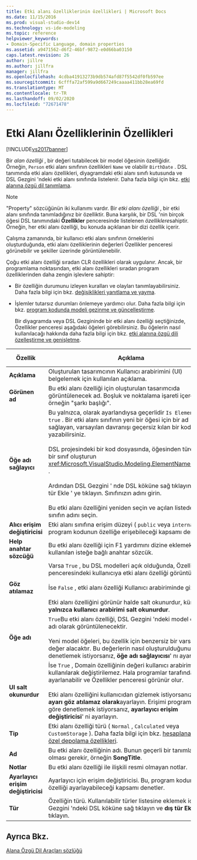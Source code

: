 ```yaml
---
title: Etki alanı özelliklerinin özellikleri | Microsoft Docs
ms.date: 11/15/2016
ms.prod: visual-studio-dev14
ms.technology: vs-ide-modeling
ms.topic: reference
helpviewer_keywords:
- Domain-Specific Language, domain properties
ms.assetid: a9471562-d6f2-46bf-9872-e0d66ba03150
caps.latest.revision: 26
author: jillre
ms.author: jillfra
manager: jillfra
ms.openlocfilehash: 4cdba41913273b9db574afd87f5542df0fb597ee
ms.sourcegitcommit: 6cfffa72af599a9d667249caaaa411bb28ea69fd
ms.translationtype: MT
ms.contentlocale: tr-TR
ms.lasthandoff: 09/02/2020
ms.locfileid: "72671478"
---
```

# <a name="properties-of-domain-properties"></a>Etki Alanı Özelliklerinin Özellikleri
[!INCLUDE[vs2017banner](../includes/vs2017banner.md)]

Bir *alan özelliği* , bir değeri tutabilecek bir model öğesinin özelliğidir. Örneğin, `Person` etki alanı sınıfının özellikleri `Name` ve olabilir `BirthDate` . DSL tanımında etki alanı özellikleri, diyagramdaki etki alanı sınıfı kutusunda ve DSL Gezgini 'ndeki etki alanı sınıfında listelenir. Daha fazla bilgi için bkz. [etki alanına özgü dil tanımlama](../modeling/how-to-define-a-domain-specific-language.md).

> [!NOTE]
> "Property" sözcüğünün iki kullanımı vardır. Bir *etki alanı özelliği* , bir etki alanı sınıfında tanımladığınız bir özelliktir. Buna karşılık, bir DSL 'nin birçok öğesi DSL tanımındaki **Özellikler** penceresinde listelenen *özelliklere*sahiptir. Örneğin, her etki alanı özelliği, bu konuda açıklanan bir dizi özellik içerir.

 Çalışma zamanında, bir kullanıcı etki alanı sınıfının örneklerini oluşturduğunda, etki alanı özelliklerinin değerleri Özellikler penceresi görünebilir ve şekiller üzerinde görüntülenebilir.

 Çoğu etki alanı özelliği sıradan CLR özellikleri olarak uygulanır. Ancak, bir programlama noktasından, etki alanı özellikleri sıradan program özelliklerinden daha zengin işlevlere sahiptir:

- Bir özelliğin durumunu izleyen kuralları ve olayları tanımlayabilirsiniz. Daha fazla bilgi için bkz. [değişiklikleri yanıtlama ve yayma](../modeling/responding-to-and-propagating-changes.md).

- İşlemler tutarsız durumları önlemeye yardımcı olur. Daha fazla bilgi için bkz. [program kodunda modeli gezinme ve güncelleştirme](../modeling/navigating-and-updating-a-model-in-program-code.md).

  Bir diyagramda veya DSL Gezgininde bir etki alanı özelliği seçtiğinizde, Özellikler penceresi aşağıdaki öğeleri görebilirsiniz. Bu öğelerin nasıl kullanılacağı hakkında daha fazla bilgi için bkz. [etki alanına özgü dili özelleştirme ve genişletme](../modeling/customizing-and-extending-a-domain-specific-language.md).

|Özellik|Açıklama|Varsayılan değer|
|--------------|-----------------|-------------------|
|**Açıklama**|Oluşturulan tasarımcının Kullanıcı arabirimini (UI) belgelemek için kullanılan açıklama.|\<none>|
|**Görünen ad**|Bu etki alanı özelliği için oluşturulan tasarımcıda görüntülenecek ad. Boşluk ve noktalama işareti içerebilir, örneğin "şarkı başlığı".|\<none>|
|**Öğe adı sağlayıcı**|Bu yalnızca, olarak ayarlandıysa geçerlidir `Is Element Name` `true` . Bir etki alanı sınıfının yeni bir öğesi için bir ad sağlayan, varsayılan davranışı geçersiz kılan bir kod yazabilirsiniz.<br /><br /> DSL projesindeki bir kod dosyasında, öğesinden türetilmiş bir sınıf oluşturun <xref:Microsoft.VisualStudio.Modeling.ElementNameProvider> .<br /><br /> Ardından DSL Gezgini ' nde DSL köküne sağ tıklayın ve dış tür Ekle ' ye tıklayın. Sınıfınızın adını girin.<br /><br /> Bu etki alanı özelliğini yeniden seçin ve açılan listeden sınıfın adını seçin.|\<none>|
|**Alıcı erişim değiştiricisi**|Etki alanı sınıfına erişim düzeyi ( `public` veya `internal` ). Bu, program kodunun özelliğe erişebileceği kapsamı denetler.|`public`|
|**Help anahtar sözcüğü**|Bu etki alanı özelliği için F1 yardımını dizine eklemek için kullanılan isteğe bağlı anahtar sözcük.|\<none>|
|**Göz atılamaz**|Varsa `True` , bu DSL modelleri açık olduğunda, Özellikler penceresindeki kullanıcıya etki alanı özelliği görüntülenir.<br /><br /> İse `False` , etki alanı özelliği Kullanıcı arabiriminde gizlidir.<br /><br /> Etki alanı özelliğini görünür halde salt okunurdur, küme **yalnızca kullanıcı arabirimi salt okunurdur**.|`True`|
|**Öğe adı**|`True`Bu etki alanı özelliği, DSL Gezgini 'ndeki model öğesinin adı olarak görüntülenecektir.<br /><br /> Yeni model öğeleri, bu özellik için benzersiz bir varsayılan değer alacaktır. Bu değerlerin nasıl oluşturulduğunu denetlemek istiyorsanız, **öğe adı sağlayıcısı**' nı ayarlayın.|`False`|
|**UI salt okunurdur**|İse `True` , Domain özelliğinin değeri kullanıcı arabirimi kullanılarak değiştirilemez. Hala programlar tarafından ayarlanabilir ve Özellikler penceresi görünür olur.<br /><br /> Etki alanı özelliğini kullanıcıdan gizlemek istiyorsanız, **Bu ayarı göz atılamaz olarak**ayarlayın. Erişimi programlara göre denetlemek istiyorsanız, **ayarlayıcı erişim değiştiricisi**' ni ayarlayın.|`False`|
|**Tip**|Etki alanı özelliği türü ( `Normal` , `Calculated` veya `CustomStorage` ). Daha fazla bilgi için bkz. [hesaplanan ve özel depolama özellikleri](../modeling/calculated-and-custom-storage-properties.md).|`Normal`|
|**Ad**|Bu etki alanı özelliğinin adı. Bunun geçerli bir tanımlayıcı olması gerekir, örneğin **SongTitle**.|\<none>|
|**Notlar**|Bu etki alanı özelliği ile ilişkili resmi olmayan notlar.|\<none>|
|**Ayarlayıcı erişim değiştiricisi**|Ayarlayıcı için erişim değiştiricisi. Bu, program kodunun özelliği ayarlayabileceği kapsamı denetler.|`public`|
|**Tür**|Özelliğin türü. Kullanılabilir türler listesine eklemek için DSL Gezgini 'ndeki DSL köküne sağ tıklayın ve **dış tür Ekle**' ye tıklayın.|`String`|

## <a name="see-also"></a>Ayrıca Bkz.
 [Alana Özgü Dil Araçları sözlüğü](https://msdn.microsoft.com/ca5e84cb-a315-465c-be24-76aa3df276aa)
